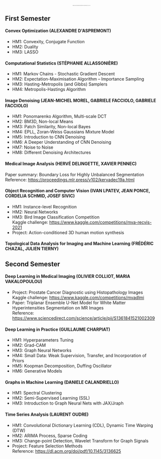 <h1 align="center", style="font-size:1px;"> Assignments and Projects Realized During the Master Mathématiques, Vision, Apprentissage (MVA) at ENS Paris-Saclay </h1> 

## First Semester

#### Convex Optimization (ALEXANDRE D'ASPREMONT)
* HM1: Convexity, Conjugate Function
* HM2: Duality
* HM3: LASSO

#### Computational Statistics (STÉPHANIE ALLASSONIÈRE) 
* HM1: Markov Chains - Stochastic Gradient Descent
* HM2: Expectation-Maximisation Algorithm – Importance Sampling
* HM3: Hasting-Metropolis (and Gibbs) Samplers
* HM4: Metropolis-Hastings Algorithm

#### Image Denoising (JEAN-MICHEL MOREL, GABRIELE FACCIOLO, GABRIELE FACCIOLO)
* HM1: Ponomarenko Algorithm, Multi-scale DCT
* HM2: BM3D, Non-local Means
* HM3: Patch Similarity, Non-local Bayes 
* HM4: EPLL, Zoran-Weiss Gaussians Mixture Model 
* HM5: Introduction to CNN Denoising
* HM6: A Deeper Understanding of CNN Denoising
* HM7: Noise to Noise
* HM8: Different Denoising Architectures

#### Medical Image Analysis (HERVÉ DELINGETTE, XAVIER PENNEC) 

Paper summary: Boundary Loss for Highly Unbalanced Segmentation <br> 
Reference: https://proceedings.mlr.press/v102/kervadec19a.html

#### Object Recognition and Computer Vision (IVAN LPATEV, JEAN PONCE, CORDELIA SCHMID, JOSEF SIVIC) 
* HM1: Instance-level Recognition
* HM2: Neural Networks
* HM3: Bird Image Classification Competition <br> Kaggle challenge: https://www.kaggle.com/competitions/mva-recvis-2021
* Project: Action-conditioned 3D human motion synthesis 

#### Topological Data Analysis for Imaging and Machine Learning (FRÉDÉRIC CHAZAL, JULIEN TIERNY)

## Second Semester

#### Deep Learning in Medical Imaging (OLIVIER COLLIOT, MARIA VAKALOPOULOU)

* Project: Prostate Cancer Diagnostic using Histopathology Images <br> Kaggle challenge: https://www.kaggle.com/competitions/mvadlmi
* Paper: Triplanar Ensemble U-Net Model for White Matter Hyperintensities Segmentation on MR Images <br> Reference: https://www.sciencedirect.com/science/article/pii/S1361841521002309

#### Deep Learning in Practice (GUILLAUME CHARPIAT) 
* HM1: Hyperparameters Tuning
* HM2: Grad-CAM 
* HM3: Graph Neural Networks
* HM4: Small Data: Weak Supervision, Transfer, and Incorporation of Priors
* HM5: Koopman Decomposition, Duffing Oscillator
* HM6: Generative Models

#### Graphs in Machine Learning (DANIELE CALANDRIELLO) 
* HM1: Spectral Clustering
* HM2: Semi-Supervised Learning (SSL)
* HM3: Introduction to Graph Neural Nets with JAX/Jraph

#### Time Series Analysis (LAURENT OUDRE)
* HM1: Convolutional Dictionary Learning (CDL), Dynamic Time Warping (DTW)
* HM2: ARIMA Process, Sparse Coding
* HM3: Change-point Detection, Wavelet Transform for Graph Signals
* Project: Feature Selection Methods <br> Reference: https://dl.acm.org/doi/pdf/10.1145/3136625



